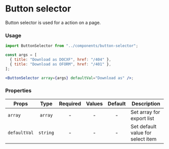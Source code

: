 # Button selector

Button selector is used for a action on a page.

### Usage

```js
import ButtonSelector from "../components/button-selector";
```

```jsx
const args = [
  { title: "Download as DOCXF", href: "/404" },
  { title: "Download as OFORM", href: "/401" },
];

<ButtonSelector array={args} defaultVal="Download as" />;
```

### Properties

| Props        |   Type   | Required | Values | Default | Description                       |
| ------------ | :------: | :------: | :----: | :-----: | --------------------------------- |
| `array`      | `array`  |    -     |   -    |    -    | Set array for export list         |
| `defaultVal` | `string` |    -     |   -    |    -    | Set default value for select item |
